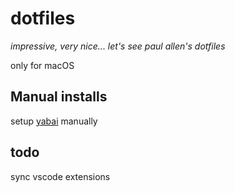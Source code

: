 # dotfiles

_impressive, very nice... let's see paul allen's dotfiles_

only for macOS

## Manual installs

setup [yabai](https://github.com/koekeishiya/yabai/wiki) manually

## todo

sync vscode extensions 